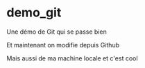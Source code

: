 # demo_git
Une démo de Git qui se passe bien

Et maintenant on modifie depuis Github

Mais aussi de ma machine locale et c'est cool

